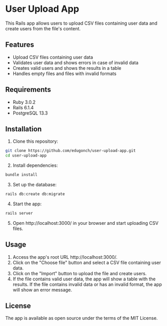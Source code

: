 # User Upload App
This Rails app allows users to upload CSV files containing user data and create users from the file's content.

## Features
* Upload CSV files containing user data
* Validates user data and shows errors in case of invalid data
* Creates valid users and shows the results in a table
* Handles empty files and files with invalid formats
## Requirements
* Ruby 3.0.2
* Rails 6.1.4
* PostgreSQL 13.3
## Installation
1. Clone this repository:
```sh
git clone https://github.com/edugonch/user-upload-app.git
cd user-upload-app
```

2. Install dependencies:
```sh
bundle install
```

3. Set up the database:
```sh
rails db:create db:migrate
```

4. Start the app:
```sh
rails server
```

5. Open http://localhost:3000/ in your browser and start uploading CSV files.

## Usage
1. Access the app's root URL http://localhost:3000/.
2. Click on the "Choose file" button and select a CSV file containing user data.
3. Click on the "Import" button to upload the file and create users.
4. If the file contains valid user data, the app will show a table with the results. If the file contains invalid data or has an invalid format, the app will show an error message.

## License
The app is available as open source under the terms of the MIT License.